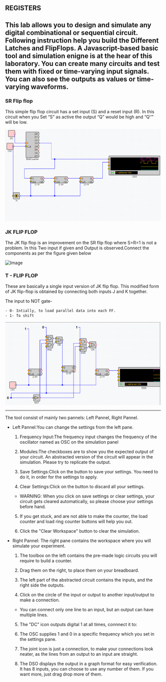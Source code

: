 ## REGISTERS


This lab allows you to design and simulate any digital combinational or sequential circuit. Following instruction help you build the Different Latches and FlipFlops. A Javascript-based basic tool and simulation enigne is at the hear of this laboratory. You can create many circuits and test them with fixed or time-varying input signals. You can also see the outputs as values or time-varying waveforms.
---

### SR Flip flop
This simple flip flop circuit has a set input (S) and a reset input (R). In this circuit when you Set “S” as active the output “Q” would be high and “Q‘‘” will be low.

![Image](https://github.com/anushkayadav/digital-logic-design-iiith/blob/master/SRIP/Codes/images/siso.png?raw=true)

### JK FLIP FLOP
 The JK flip flop is an improvement on the SR flip flop where S=R=1 is not a problem.
In this Two input if given and Output is observed.Connect the components as per the figure given below

![Image](https://github.com/anushkayadav/digital-logic-design-iiith/blob/master/SRIP/Codes/images/jk.png?raw=true)

### T - FLIP FLOP

These are basically a single input version of JK flip flop. This modified form of JK flip-flop is obtained by connecting both inputs J and K together.<br>

The input to NOT gate-

	- 0- Intially, to load parallel data into each FF.
	- 1- To shift 
![Image](https://github.com/anushkayadav/digital-logic-design-iiith/blob/master/SRIP/Codes/images/piso.png?raw=true)



------------------

The tool consist of mainly two pannels: Left Pannel, Right Pannel.

* Left Pannel:You can change the settings from the left pane.

	1. Frequency Input:The frequency input changes the frequency of the oscillator named as OSC on the simulation panel

	2. Modules:The checkboxes are to show you the expected output of your circuit. An abstracted version of the circuit will appear in the simulation. Please try to replicate the output.

	3. Save Settings:Click on the button to save your settings. You need to do it, in order for the settings to apply.

	4. Clear Settings:Click on the button to discard all your settings.

	* WARNING: When you click on save settings or clear settings, your circuit gets cleared automatically, so please choose your settings before hand.
	5. If you get stuck, and are not able to make the counter, the load counter and load ring counter buttons will help you out.

	6. Click the "Clear Workspace" button to clear the simulation.

* Right Pannel: The right pane contains the workspace where you will simulate your experiment.

	1. The toolbox on the left contains the pre-made logic circuits you will require to build a counter.

	2. Drag them on the right, to place them on your breadboard.

	3. The left part of the abstracted circuit contains the inputs, and the right side the outputs.

	4. Click on the circle of the input or output to another input/output to make a connection.

	* You can connect only one line to an input, but an output can have multiple lines.

	5. The "DC" icon outputs digital 1 at all times, connnect it to:


	6. The OSC supplies 1 and 0 in a specific frequency which you set in the settings pane.

	7. The joint icon is just a connection, to make your connections look neater, as the lines from an output to an input are straight.

	8. The DSO displays the output in a graph format for easy verification. It has 8 inputs, you can choose to use any number of them. If you want more, just drag drop more of them.

